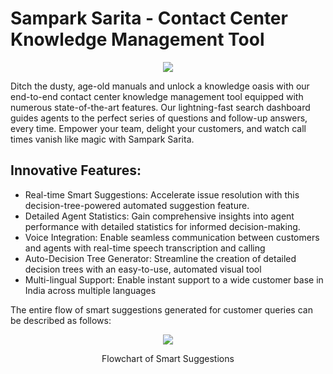 # Sampark Sarita - Contact Center Knowledge Management Tool

<p align="center"> 
  <img src = "https://github.com/gautamkhaire/Sampark-Sarita-SIH/assets/106017337/c44ed948-e296-44c5-8e15-9b004d3fd81f">
</p>

Ditch the dusty, age-old manuals and unlock a knowledge oasis with our end-to-end contact center knowledge management tool equipped with numerous state-of-the-art features. Our lightning-fast search dashboard guides agents to the perfect series of questions and follow-up answers, every time. Empower your team, delight your customers, and watch call times vanish like magic with Sampark Sarita.

## Innovative Features:
- Real-time Smart Suggestions: Accelerate issue resolution with this decision-tree-powered automated suggestion feature.
- Detailed Agent Statistics: Gain comprehensive insights into agent performance with detailed statistics for informed decision-making.
- Voice Integration: Enable seamless communication between customers and agents with real-time speech transcription and calling
- Auto-Decision Tree Generator: Streamline the creation of detailed decision trees with an easy-to-use, automated visual tool 
- Multi-lingual Support: Enable instant support to a wide customer base in India across multiple languages

The entire flow of smart suggestions generated for customer queries can be described as follows:

<p align="center"> 
  <img src = "https://github.com/gautamkhaire/Sampark-Sarita-SIH/assets/106017337/69530701-378b-48c9-82a4-9fe7deb6d6ff">
  <p align = "center">Flowchart of Smart Suggestions</p>
</p>




